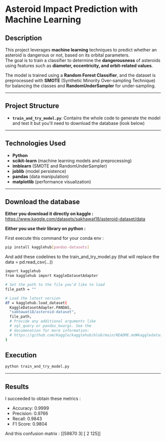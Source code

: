 # Asteroid Impact Prediction with Machine Learning

## Description  
This project leverages **machine learning** techniques to predict whether an asteroid is dangerous or not, based on its orbital parameters.  
The goal is to train a classifier to determine the **dangerousness** of asteroids using features such as **diameter, eccentricity, and orbit-related values**.

The model is trained using a **Random Forest Classifier**, and the dataset is preprocessed with **SMOTE** (Synthetic Minority Over-sampling Technique) for balancing the classes and **RandomUnderSampler** for under-sampling.

---

## Project Structure  
- **`train_and_try_model.py`**: Contains the whole code to generate the model and test it but you'll need to download the database (look below)

---

## Technologies Used  
- **Python**  
- **scikit-learn** (machine learning models and preprocessing)  
- **imblearn** (SMOTE and RandomUnderSampler)  
- **joblib** (model persistence)  
- **pandas** (data manipulation)  
- **matplotlib** (performance visualization)

---
## Download the database
**Either you download it directly on kaggle :** https://www.kaggle.com/datasets/sakhawat18/asteroid-dataset/data

**Either you use their library on python :**

First execute this command for your conda env :
```bash
pip install kagglehub[pandas-datasets]
```
And add these codelines to the train_and_try_model.py (that will replace the data = pd.read_csv(...))
```bash
import kagglehub
from kagglehub import KaggleDatasetAdapter

# Set the path to the file you'd like to load
file_path = ""

# Load the latest version
df = kagglehub.load_dataset(
  KaggleDatasetAdapter.PANDAS,
  "sakhawat18/asteroid-dataset",
  file_path,
  # Provide any additional arguments like 
  # sql_query or pandas_kwargs. See the 
  # documenation for more information:
  # https://github.com/Kaggle/kagglehub/blob/main/README.md#kaggledatasetadapterpandas
)
```

## Execution   
```bash
python train_and_try_model.py
```
---
## Results
I succeeded to obtain these metrics :
- Accuracy: 0.9999
- Precision: 0.9766
- Recall: 0.9843
- F1 Score: 0.9804

And this confusion matrix :
[[59870     3]
 [    2   125]]


